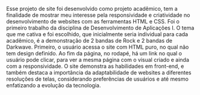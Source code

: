 Esse projeto de site foi desenvolvido como projeto acadêmico, tem a finalidade de mostrar meu interesse pela responsividade e criatividade no desenvolvimento de websites com as ferramentas HTML e CSS. Foi o primeiro trabalho da disciplina de Desenvolvimento de Aplicações I.
O tema que me cativa e foi escolhido, que inicialmente seria individual para cada acadêmico, é a demonstração de 2 bandas de Rock e 2 bandas de Darkwave.
Primeiro, o usuário acessa o site com HTML puro, no qual não tem design definido. Ao fim da página, no rodapé, há um link no qual o usuário pode clicar, para ver a mesma página com o visual criado e ainda com a responsividade.
O site demonstra as habilidades em front-end, e também destaca a importância da adaptabilidade de websites a diferentes resoluções de telas, considerando preferências de usuários e até mesmo enfatizando a evolução da tecnologia.
